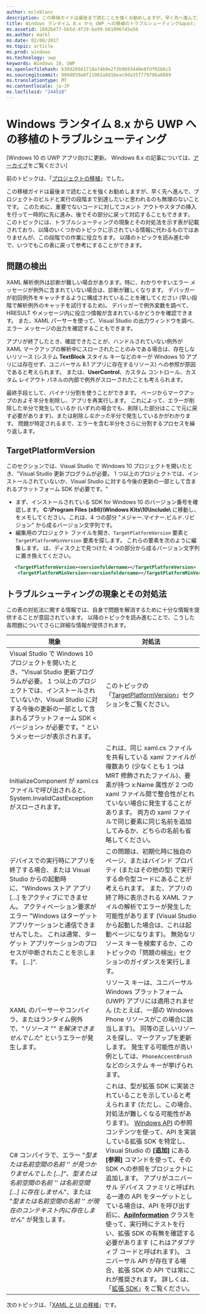 ```yaml
---
author: mcleblanc
description: この移植ガイドは最後まで読むことを強くお勧めしますが、早く先へ進んで、プロジェクトのビルドと実行の段階まで到達したいと思われるのも無理のないことです。
title: Windows ランタイム 8.x から UWP への移植のトラブルシューティング&quot;
ms.assetid: 1882b477-bb5d-4f29-ba99-b61096f45e50
ms.author: markl
ms.date: 02/08/2017
ms.topic: article
ms.prod: windows
ms.technology: uwp
keywords: Windows 10, UWP
ms.openlocfilehash: b30d26041718a74b9e2f3b9b93440e8fdf02b6c5
ms.sourcegitcommit: 909d859a0f11981a8d1beac0da35f779786a6889
ms.translationtype: MT
ms.contentlocale: ja-JP
ms.locfileid: "244518"
---
```

# <a name="troubleshooting-porting-windows-runtime-8x-to-uwp"></a>Windows ランタイム 8.x から UWP への移植のトラブルシューティング

\[Windows 10 の UWP アプリ向けに更新。 Windows 8.x の記事については、[アーカイブ](http://go.microsoft.com/fwlink/p/?linkid=619132)をご覧ください\]

前のトピックは、「[プロジェクトの移植](w8x-to-uwp-porting-to-a-uwp-project.md)」でした。

この移植ガイドは最後まで読むことを強くお勧めしますが、早く先へ進んで、プロジェクトのビルドと実行の段階まで到達したいと思われるのも無理のないことです。 このために、重要でないコードに対してコメント アウトやスタブの挿入を行って一時的に先に進み、後でその部分に戻って対応することもできます。 このトピックには、トラブルシューティングの現象とその対処法を示す表が記載されており、以降のいくつかのトピックに示されている情報に代わるものではありませんが、この段階での作業に役立ちます。 以降のトピックを読み進む中で、いつでもこの表に戻って参考にすることができます。

## <a name="tracking-down-issues"></a>問題の検出

XAML 解析例外は診断が難しい場合があります。特に、わかりやすいエラー メッセージが例外に含まれていない場合は、診断が難しくなります。 デバッガーが初回例外をキャッチするように構成されていることを確してください (早い段階で解析例外のキャッチを試行するため)。 デバッガーで例外変数を調べて、HRESULT やメッセージ内に役立つ情報が含まれているかどうかを確認できます。 また、XAML パーサーを使って、Visual Studio の出力ウィンドウを調べ、エラー メッセージの出力を確認することもできます。

アプリが終了したとき、確認できたことが、ハンドルされていない例外が XAML マークアップの解析中にスローされたことのみである場合は、存在しないリソース (システム **TextBlock** スタイル キーなどのキーが Windows 10 アプリには存在せず、ユニバーサル 8.1 アプリに存在するリソース) への参照が原因であると考えられます。 または、**UserControl**、カスタム コントロール、カスタム レイアウト パネルの内部で例外がスローされたことも考えられます。

最終手段として、バイナリ分割を使うことができます。 ページからマークアップのおよそ半分を削除し、アプリを再実行します。 これによって、エラーが削除した半分で発生しているか (いずれの場合でも、削除した部分はここで元に戻す必要があります)、または削除*しなかった*半分で発生しているかがわかります。 問題が特定されるまで、エラーを含む半分をさらに分割するプロセスを繰り返します。

## <a name="targetplatformversion"></a>TargetPlatformVersion

このセクションでは、Visual Studio で Windows 10 プロジェクトを開いたとき、"Visual Studio 更新プログラムが必要。 1 つ以上のプロジェクトでは、インストールされていないか、Visual Studio に対する今後の更新の一部として含まれるプラットフォーム SDK <version> が必要です。"

-   まず、インストールされている SDK for Windows 10 のバージョン番号を確認します。 **C:\\Program Files (x86)\\Windows Kits\\10\\Include\\<versionfoldername>** に移動し、*<versionfoldername>* をメモしてください。これは、4 つの部分 "メジャー.マイナー.ビルド.リビジョン" から成るバージョン文字列です。
-   編集用のプロジェクト ファイルを開き、`TargetPlatformVersion` 要素と `TargetPlatformMinVersion` 要素を探します。 これらの要素を次のように編集します。*<versionfoldername>* は、ディスク上で見つけた 4 つの部分から成るバージョン文字列に置き換えてください。

```xml
   <TargetPlatformVersion><versionfoldername></TargetPlatformVersion>
    <TargetPlatformMinVersion><versionfoldername></TargetPlatformMinVersion>
```

## <a name="troubleshooting-symptoms-and-remedies"></a>トラブルシューティングの現象とその対処法

この表の対処法に関する情報では、自身で問題を解消するために十分な情報を提供することが意図されています。 以降のトピックを読み進むことで、こうした各問題についてさらに詳細な情報が提供されます。

| 現象 | 対処法 |
|---------|--------|
| Visual Studio で Windows 10 プロジェクトを開いたとき、"Visual Studio 更新プログラムが必要。 1 つ以上のプロジェクトでは、インストールされていないか、Visual Studio に対する今後の更新の一部として含まれるプラットフォーム SDK &lt;バージョン&gt; が必要です。" というメッセージが表示されます。 | このトピックの「[TargetPlatformVersion](#targetplatformversion)」セクションをご覧ください。 |
| InitializeComponent が xaml.cs ファイルで呼び出されると、System.InvalidCastException がスローされます。| これは、同じ xaml.cs ファイルを共有している xaml ファイルが複数あり (少なくとも 1 つは MRT 修飾されたファイル)、要素が持つ x:Name 属性が 2 つの xaml ファイル間で整合性がとれていない場合に発生することがあります。 両方の xaml ファイルで同じ要素に同じ名前を追加してみるか、どちらの名前も省略してください。 |
| デバイスでの実行時にアプリを終了する場合、または Visual Studio からの起動時に、"Windows ストア アプリ \[…\] をアクティブにできません。 アクティベーション要求がエラー "Windows はターゲット アプリケーションと通信できませんでした。 これは通常、ターゲット アプリケーションのプロセスが中断されたことを示します。 \[…\]”. | この問題は、初期化時に独自のページ、またはバインド プロパティ (またはその他の型) で実行する命令型コードにあることが考えられます。 また、アプリの終了時に表示される XAML ファイルの解析でエラーが発生した可能性があります (Visual Studio から起動した場合は、これは起動ページになります)。 無効なリソース キーを検索するか、このトピックの「問題の検出」セクションのガイダンスを実行します。|
| XAML のパーサーやコンパイラ、またはランタイム例外で、"*リソース "<resourcekey>" を解決できませんでした*" というエラーが発生します。 | リソース キーは、ユニバーサル Windows プラットフォーム (UWP) アプリには適用されません (たとえば、一部の Windows Phone リソースがこの場合に該当します)。 同等の正しいリソースを探し、マークアップを更新します。 発生する可能性が高い例としては、`PhoneAccentBrush` などのシステム キーが挙げられます。 |
| C# コンパイラで、エラー "*型または名前空間の名前 '<name>' が見つかりませんでした \[...\]*"、*型または名前空間の名前 '<name>' は名前空間 \[...\] に存在しません*"、または "*型または名前空間の名前 '<name>' が現在のコンテキスト内に存在しません*" が発生します。 | これは、型が拡張 SDK に実装されていることを示していると考えられます (ただし、この場合、対処法が難しくなる可能性があります)。 [Windows API](https://msdn.microsoft.com/library/windows/apps/bg124285) の参照コンテンツを使って、API を実装している拡張 SDK を特定し、Visual Studio の **[追加]** にある **[参照]** コマンドを使って、その SDK への参照をプロジェクトに追加します。 アプリがユニバーサル デバイス ファミリと呼ばれる一連の API をターゲットとしている場合は、API を呼び出す前に、[**ApiInformation**](https://msdn.microsoft.com/library/windows/apps/dn949001) クラスを使って、実行時にテストを行い、拡張 SDK の有無を確認する必要があります (これはアダプティブ コードと呼ばれます)。 ユニバーサル API が存在する場合、拡張 SDK の API では常にこれが推奨されます。 詳しくは、「[拡張 SDK](w8x-to-uwp-porting-to-a-uwp-project.md)」をご覧ください。 |

次のトピックは、「[XAML と UI の移植](w8x-to-uwp-porting-xaml-and-ui.md)」です。

